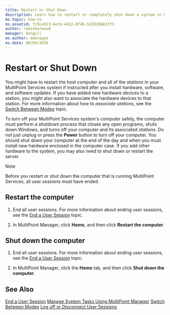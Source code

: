 ```yaml
---
title: Restart or Shut Down
description: Learn how to restart or completely shut down a system in MultiPoint Services
ms.topic: how-to
ms.assetid: fc9ce813-6ecb-4422-8f4b-5226386823f3
author: robinharwood
manager: dongill
ms.author: daknappe
ms.date: 08/04/2016
---
```

# Restart or Shut Down
You might have to restart the host computer and all of the *stations* in your MultiPoint Services system if instructed after you install hardware, software, and software updates. If you have added new hardware devices to a station, you might also want to associate the hardware devices to that station. For more information about how to *associate stations*, see the [Switch Between Modes](Switch-Between-Modes.md) topic.

To turn off your MultiPoint Services system's computer safely, the computer must perform a shutdown process that closes any open programs, shuts down Windows, and turns off your computer and its associated *stations*. Do not just unplug or press the **Power** button to turn off your computer. You should shut down your computer at the end of the day and when you must install new hardware enclosed in the computer case.  If you add other hardware to the system, you may also need to shut down or restart the server.

> [!NOTE]
> Before you restart or shut down the computer that is running MultiPoint Services, all user *sessions* must have ended.

## Restart the computer

1.  End all user sessions. For more information about ending user sessions, see the [End a User Session](End-a-User-Session.md) topic.

2.  In MultiPoint Manager, click **Home**, and then click **Restart the computer**.

## Shut down the computer

1.  End all user sessions. For more information about ending user sessions, see the [End a User Session](End-a-User-Session.md) topic.

2.  In MultiPoint Manager, click the **Home** tab, and then click **Shut down the computer**.

## See Also
[End a User Session](End-a-User-Session.md)
[Manage System Tasks Using MultiPoint Manager](Manage-System-Tasks-Using-MultiPoint-Manager.md)
[Switch Between Modes](Switch-Between-Modes.md)
[Log off or Disconnect User Sessions](Log-off-or-Disconnect-User-Sessions.md)
